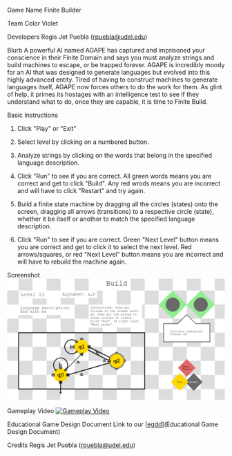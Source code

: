 Game Name
Finite Builder

Team Color
Violet

Developers
Regis Jet Puebla (rpuebla@udel.edu)

Blurb
A powerful AI named AGAPE has captured and imprisoned your conscience in their Finite Domain and says you must analyze strings and build machines to escape, or be trapped forever. AGAPE is incredibly moody for an AI that was designed to generate languages but evolved into this highly advanced entity. Tired of having to construct machines to generate languages itself, AGAPE now forces others to do the work for them. As glint of help, it primes its hostages with an intelligence test to see if they understand what to do, once they are capable, it is time to Finite Build.

Basic Instructions
1. Click "Play" or "Exit"

2. Select level by clicking on a numbered button.

3. Analyze strings by clicking on the words that belong in the specified language description.

4. Click "Run" to see if you are correct. All green words means you are correct and get to click "Build". Any red wrods means you are incorrect and will have to click "Restart" and try again.

5. Build a finite state machine by dragging all the circles (states) onto the screen, dragging all arrows (transitions) to a respective circle (state), whether it be itself or another to match the specified language description.

6. Click "Run" to see if you are correct. Green "Next Level" button means you are correct and get to click it to select the next level. Red arrows/squares, or red "Next Level" button means you are incorrect and will have to rebuild the machine again.

Screenshot
![Large Screenshot](/docs/large.png)

Gameplay Video
[![Gameplay Video](https://drive.google.com/file/d/1aX3coUbMxIr-aNNitm2dFu5c2YYoFyrQ/view?usp=sharing/.jpg)](https://drive.google.com/file/d/1aX3coUbMxIr-aNNitm2dFu5c2YYoFyrQ/view?usp=sharing)


Educational Game Design Document
Link to our [[egdd](https://github.com/UD-S24-CISC374/final-project-violet/blob/main/docs/egdd.md)](Educational Game Design Document)

Credits
Regis Jet Puebla (rpuebla@udel.edu)
